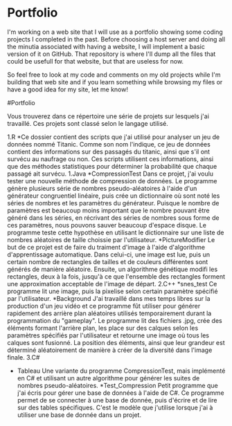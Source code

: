 # Portfolio

I'm working on a web site that I will use as a portfolio showing some coding projects I completed in the past. Before choosing a host server and doing all the minutia associated with having a website, I will implement a basic version of it on GitHub. That repository is where I'll dump all the files that could be usefull for that website, but that are useless for now.

So feel free to look at my code and comments on my old projects while I'm building that web site and if you learn something while browsing my files or have a good idea for my site, let me know! 

#Portfolio

Vous trouverez dans ce répertoire une série de projets sur lesquels j'ai travaillé. Ces projets sont classé selon le langage utilisé. 

1.R
*Ce dossier contient des scripts que j'ai utilisé pour analyser un jeu de données nommé Titanic. Comme son nom l'indique, ce jeu de données contient des informations sur des passagés du titanic, ainsi que s'il ont survécu au naufrage ou non. Ces scripts utilisent ces informations, ainsi que des méthodes statistiques pour déterminer la probabilité que chaque passagé ait survécu.
1.Java
*CompressionTest
Dans ce projet, j'ai voulu tester une nouvelle méthode de compression de données. Le programme génère plusieurs série de nombres pseudo-aléatoires à l'aide d'un générateur congruentiel linéaire, puis crée un dictionnaire où sont noté les séries de nombres et les paramètres du générateur. Puisque le nombre de paramètres est beaucoup moins important que le nombre pouvant être généré dans les séries, en récrivant des séries de nombres sous forme de ces paramètres, nous pouvons sauver beaucoup d'espace disque. Le programme teste cette hypothèse en utilisant le dictionnaire sur une liste de nombres aléatoires de taille choissie par l'utilisateur.
*PictureModifier
Le but de ce projet est de faire du traiment d'image à l'aide d'algorithme d'apprentissage automatique. Dans celui-ci, une image est lue, puis un certain nombre de rectangles de tailles et de couleurs différentes sont générés de manière aléatoire. Ensuite, un algorithme génétique modifi les rectangles, deux à la fois, jusqu'à ce que l'ensemble des rectangles forment une approximation acceptable de l'image de départ.
2.C++
*snes_test
Ce programme lit une image, puis la pixelise selon certain paramètre spécifié par l'utilisateur.
*Background
J'ai travaillé dans mes temps libres sur la production d'un jeu vidéo et ce programme fût utiliser pour générer rapidement des arrière plan aléatoires utilisés temporairement durant la programmation du "gameplay". Le programme lit des fichiers .jpg, crée des éléments formant l'arrière plan, les place sur des calques selon les paramètres spécifiés par l'utilisateur et retourne une image où tous les calques sont fusionné. La position des éléments, ainsi que leur grandeur est déterminé aléatoirement de manière à créer de la diversité dans l'image finale.
3.C#
* Tableau
Une variante du programme CompressionTest, mais implémenté en C# et utilisant un autre algorithme pour générer les suites de nombres pseudo-aléatoires.
*Test_Compression
Petit programme que j'ai écris pour gérer une base de données à l'aide de C#. Ce programme permet de se connecter à une base de donnée, puis d'écrire et de lire sur des tables spécifiques. C'est le modèle que j'utilise lorsque j'ai à utiliser une base de donnée dans un projet.




























